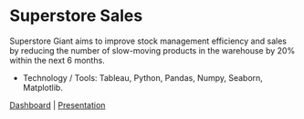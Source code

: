 # Superstore Sales
Superstore Giant aims to improve stock management efficiency and sales by reducing the number of slow-moving products in the warehouse by 20% within the next 6 months.
- Technology / Tools:  Tableau, Python, Pandas, Numpy, Seaborn, Matplotlib.

[Dashboard](https://public.tableau.com/views/Milestones1_17122205422570/Dashboard1?:language=en-US&publish=yes&:sid=&:display_count=n&:origin=viz_share_link)
|
[Presentation](https://docs.google.com/presentation/d/1zUvx9lklS-JuRCC5uUgMTaEc2YpM8-AZUvWcBd4dzTw/edit?usp=sharing)
